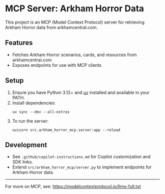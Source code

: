 # MCP Server: Arkham Horror Data

This project is an MCP (Model Context Protocol) server for retrieving Arkham Horror data from arkhamcentral.com.

## Features
- Fetches Arkham Horror scenarios, cards, and resources from arkhamcentral.com
- Exposes endpoints for use with MCP clients

## Setup
1. Ensure you have Python 3.12+ and [uv](https://github.com/astral-sh/uv) installed and available in your PATH.
2. Install dependencies:
   ```pwsh
   uv sync --dev --all-extras
   ```
3. To run the server:
   ```pwsh
   uvicorn src.arkham_horror_mcp.server:app --reload
   ```

## Development
- See `.github/copilot-instructions.md` for Copilot customization and SDK links.
- Extend `src/arkham_horror_mcp/server.py` to implement endpoints for Arkham Horror data.

---

For more on MCP, see: https://modelcontextprotocol.io/llms-full.txt
